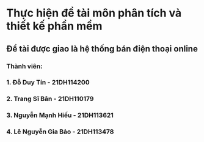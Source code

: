 # Thực hiện đề tài môn phân tích và thiết kế phần mềm

## Đề tài được giao là hệ thống bán điện thoại online

### Thành viên:
### 1. Đỗ Duy Tín - 21DH114200
### 2. Trang Sĩ Bân - 21DH110179
### 3. Nguyễn Mạnh Hiếu - 21DH113621
### 4. Lê Nguyễn Gia Bảo - 21DH113478
